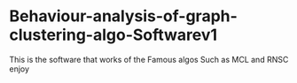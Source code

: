 # Behaviour-analysis-of-graph-clustering-algo-Softwarev1
This is the software that works of the Famous algos Such as MCL and RNSC enjoy
